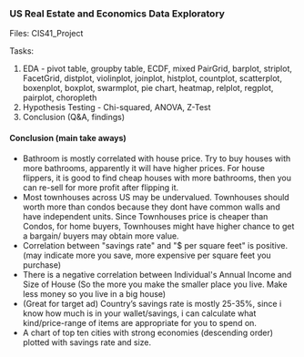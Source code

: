 ### US Real Estate and Economics Data Exploratory
Files: CIS41_Project <br>

Tasks:
1. EDA - pivot table, groupby table, ECDF, mixed PairGrid, barplot, striplot, FacetGrid, distplot, violinplot, joinplot, histplot, countplot, scatterplot, boxenplot, boxplot, swarmplot, pie chart, heatmap, relplot, regplot, pairplot, choropleth
2. Hypothesis Testing - Chi-squared, ANOVA, Z-Test
3. Conclusion (Q&A, findings) 

#### Conclusion (main take aways)
- Bathroom is mostly correlated with house price. Try to buy houses with more bathrooms, apparently it will have higher prices. For house flippers, it is good to find cheap houses with more bathrooms, then you can re-sell for more profit after flipping it.
- Most townhouses across US may be undervalued. Townhouses should worth more than condos because they dont have common walls and have independent units. Since Townhouses price is cheaper than Condos, for home buyers, Townhouses might have higher chance to get a bargain/ buyers may obtain more value.
- Correlation between "savings rate" and "$ per square feet" is positive. (may indicate more you save, more expensive per square feet you purchase)
- There is a negative correlation between Individual's Annual Income and Size of House (So the more you make the smaller place you live. Make less money so you live in a big house)
- (Great for target ad) Country’s savings rate is mostly 25-35%, since i know how much is in your wallet/savings, i can calculate what kind/price-range of items are appropriate for you to spend on.
- A chart of top ten cities with strong economies (descending order) plotted with savings rate and size.
